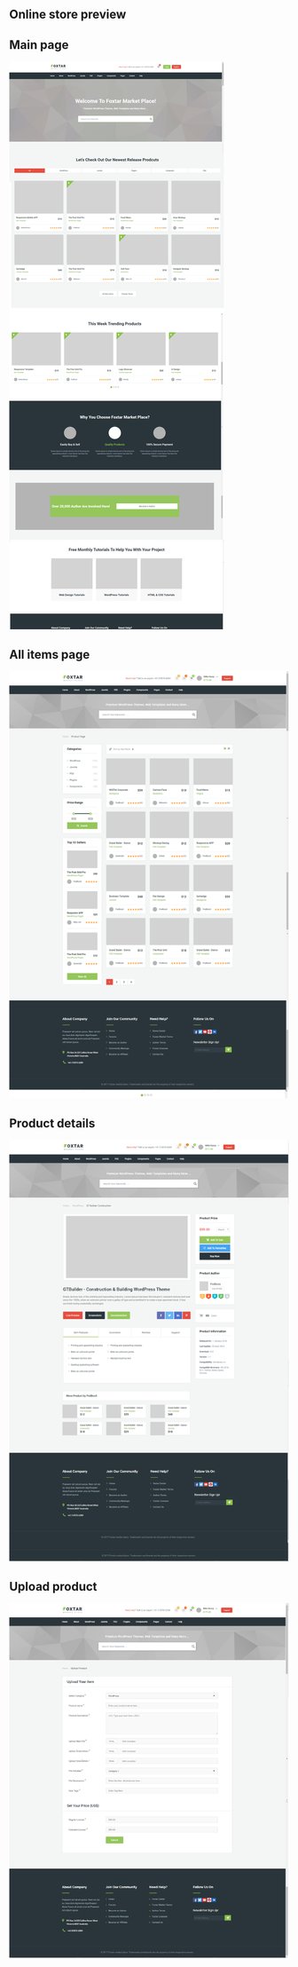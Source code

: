## Online store preview

## Main page
![Иллюстрация к проекту](https://github.com/ASKoshelenko/Project-Store/blob/master/app/ps_illustration/index_page_progect_store.png)

## All items page
![Иллюстрация к проекту](https://github.com/ASKoshelenko/Project-Store/blob/master/app/ps_illustration/all_items_page_progect_store.png)

## Product details
![Иллюстрация к проекту](https://github.com/ASKoshelenko/Project-Store/blob/master/app/ps_illustration/product_details_page_progect_store.png)

## Upload product
![Иллюстрация к проекту](https://github.com/ASKoshelenko/Project-Store/blob/master/app/ps_illustration/upload_product_page_progect_store.png)
